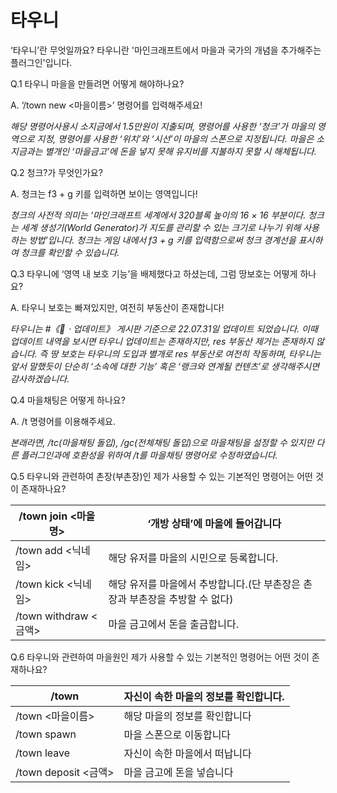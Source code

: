# 타우니

‘타우니’란 무엇일까요? 타우니란 '마인크래프트에서 마을과 국가의 개념을 추가해주는 플러그인'입니다.

&#x20;

&#x20;

&#x20;Q.1 타우니 마을을 만들려면 어떻게 해야하나요?

&#x20;A. ‘/town new <마을이름>’ 명령어를 입력해주세요!

&#x20;

&#x20;_<mark style="color:green;"></mark> 해당 명령어사용시 소지금에서 1.5만원이 지출되며, 명령어를 사용한 ‘청크’가 마을의 영역으로 지정, 명령어를 사용한 ‘위치’와 ‘시선’이 마을의 스폰으로 지정됩니다. 마을은 소지금과는 별개인 ‘마을금고’에 돈을 넣지 못해 유지비를 지불하지 못할 시 해체됩니다._

&#x20;

&#x20;

&#x20;Q.2 청크?가 무엇인가요?

&#x20;A. 청크는 f3 + g 키를 입력하면 보이는 영역입니다!

&#x20;

&#x20;_청크의 사전적 의미는 ‘마인크래프트 세계에서 320블록 높이의 16 × 16 부분이다. 청크는 세계 생성기(World Generator)가 지도를 관리할 수 있는 크기로 나누기 위해 사용하는 방법’입니다. 청크는 게임 내에서 f3 + g 키를 입력함으로써 청크 경계선을 표시하여 청크를 확인할 수 있습니다._

&#x20;

&#x20;

&#x20;Q.3 타우니에 ‘영역 내 보호 기능’을 배제했다고 하셨는데, 그럼 땅보호는 어떻게 하나요?

&#x20;A. 타우니 보호는 빠져있지만, 여전히 부동산이 존재합니다!

&#x20;

&#x20;_타우니는 #《📜ㆍ업데이트》 게시판 기준으로 22.07.31일 업데이트 되었습니다. 이때 업데이트 내역을 보시면 타우니 업데이트는 존재하지만, res 부동산 제거는 존재하지 않습니다. 즉 땅 보호는 타우니의 도입과 별개로 res 부동산로 여전히 작동하며, 타우니는 앞서 말했듯이 단순히 ‘소속에 대한 기능’ 혹은 ‘랭크와 연계될 컨텐츠’로 생각해주시면 감사하겠습니다._

&#x20;

&#x20;

&#x20;Q.4 마을채팅은 어떻게 하나요?

&#x20;A. /t 명령어를 이용해주세요.

&#x20;

&#x20;_본래라면, /tc(마을채팅 돌입), /gc(전체채팅 돌입)으로 마을채팅을 설정할 수 있지만 다른 플러그인과에 호환성을 위하여 /t를 마을채팅 명령어로 수정하였습니다._

&#x20;

&#x20;

&#x20;Q.5 타우니와 관련하여 촌장(부촌장)인 제가 사용할 수 있는 기본적인 명령어는 어떤 것이 존재하나요?

| /town join <마을명>    | ‘개방 상태’에 마을에 들어갑니다                           |
| ------------------- | -------------------------------------------- |
| /town add <닉네임>     | 해당 유저를 마을의 시민으로 등록합니다.                       |
| /town kick <닉네임>    | 해당 유저를 마을에서 추방합니다.(단 부촌장은 촌장과 부촌장을 추방할 수 없다) |
| /town withdraw <금액> | 마을 금고에서 돈을 출금합니다.                            |

&#x20;

&#x20;Q.6 타우니와 관련하여 마을원인 제가 사용할 수 있는 기본적인 명령어는 어떤 것이 존재하나요?

&#x20;

| /town              | 자신이 속한 마을의 정보를 확인합니다. |
| ------------------ | --------------------- |
| /town <마을이름>       | 해당 마을의 정보를 확인합니다      |
| /town spawn        | 마을 스폰으로 이동합니다         |
| /town leave        | 자신이 속한 마을에서 떠납니다      |
| /town deposit <금액> | 마을 금고에 돈을 넣습니다        |

&#x20;

&#x20;

&#x20;
